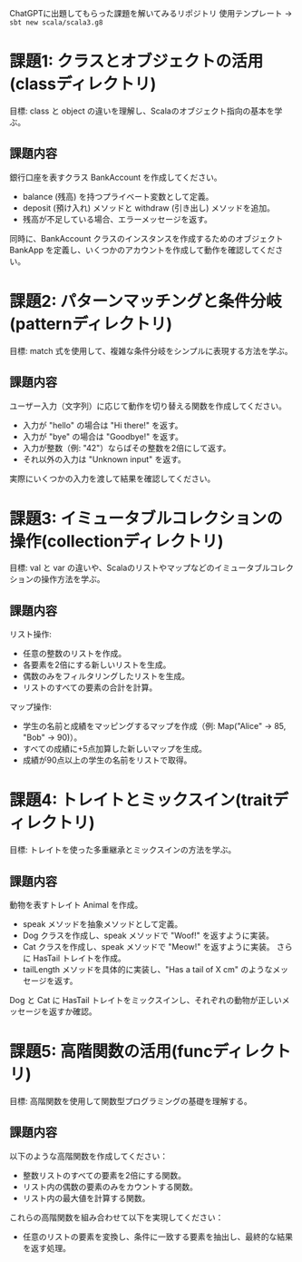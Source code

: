 ChatGPTに出題してもらった課題を解いてみるリポジトリ
使用テンプレート -> `sbt new scala/scala3.g8`

# 課題1: クラスとオブジェクトの活用(classディレクトリ)
目標: class と object の違いを理解し、Scalaのオブジェクト指向の基本を学ぶ。

## 課題内容
銀行口座を表すクラス BankAccount を作成してください。
- balance (残高) を持つプライベート変数として定義。
- deposit (預け入れ) メソッドと withdraw (引き出し) メソッドを追加。
- 残高が不足している場合、エラーメッセージを返す。

同時に、BankAccount クラスのインスタンスを作成するためのオブジェクト BankApp を定義し、いくつかのアカウントを作成して動作を確認してください。

# 課題2: パターンマッチングと条件分岐(patternディレクトリ)
目標: match 式を使用して、複雑な条件分岐をシンプルに表現する方法を学ぶ。

## 課題内容
ユーザー入力（文字列）に応じて動作を切り替える関数を作成してください。
- 入力が "hello" の場合は "Hi there!" を返す。
- 入力が "bye" の場合は "Goodbye!" を返す。
- 入力が整数（例: "42"）ならばその整数を2倍にして返す。
- それ以外の入力は "Unknown input" を返す。

実際にいくつかの入力を渡して結果を確認してください。

# 課題3: イミュータブルコレクションの操作(collectionディレクトリ)
目標: val と var の違いや、Scalaのリストやマップなどのイミュータブルコレクションの操作方法を学ぶ。

## 課題内容
リスト操作:
- 任意の整数のリストを作成。
- 各要素を2倍にする新しいリストを生成。
- 偶数のみをフィルタリングしたリストを生成。
- リストのすべての要素の合計を計算。

マップ操作:
- 学生の名前と成績をマッピングするマップを作成（例: Map("Alice" -> 85, "Bob" -> 90)）。
- すべての成績に+5点加算した新しいマップを生成。
- 成績が90点以上の学生の名前をリストで取得。

# 課題4: トレイトとミックスイン(traitディレクトリ)
目標: トレイトを使った多重継承とミックスインの方法を学ぶ。

## 課題内容
動物を表すトレイト Animal を作成。
- speak メソッドを抽象メソッドとして定義。
- Dog クラスを作成し、speak メソッドで "Woof!" を返すように実装。
- Cat クラスを作成し、speak メソッドで "Meow!" を返すように実装。
さらに HasTail トレイトを作成。
- tailLength メソッドを具体的に実装し、"Has a tail of X cm" のようなメッセージを返す。

Dog と Cat に HasTail トレイトをミックスインし、それぞれの動物が正しいメッセージを返すか確認。

# 課題5: 高階関数の活用(funcディレクトリ)
目標: 高階関数を使用して関数型プログラミングの基礎を理解する。

## 課題内容
以下のような高階関数を作成してください：
- 整数リストのすべての要素を2倍にする関数。
- リスト内の偶数の要素のみをカウントする関数。
- リスト内の最大値を計算する関数。

これらの高階関数を組み合わせて以下を実現してください：
- 任意のリストの要素を変換し、条件に一致する要素を抽出し、最終的な結果を返す処理。
